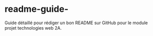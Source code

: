 # readme-guide-
Guide détaillé pour rédiger un bon README sur GitHub pour le module projet technologies web 2A.

